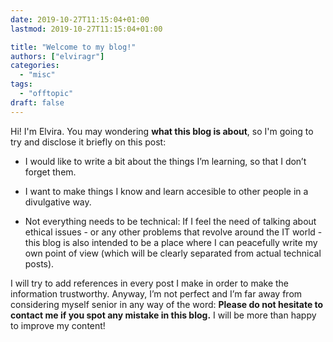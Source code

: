 ```yaml
---
date: 2019-10-27T11:15:04+01:00
lastmod: 2019-10-27T11:15:04+01:00

title: "Welcome to my blog!"
authors: ["elviragr"]
categories:
  - "misc"
tags:
  - "offtopic"
draft: false
---
```


Hi! I'm Elvira. You may wondering **what this blog is about**, so I'm going to try and disclose it briefly on this post: 

- I would like to write a bit about the things I’m learning, so that I don’t forget them.

- I want to make things I know and learn accesible to other people in a divulgative way.

- Not everything needs to be technical: If I feel the need of talking about ethical issues - or any other problems that revolve around the IT world - this blog is also intended to be a place where I can peacefully write my own point of view (which will be clearly separated from actual technical posts).

I will try to add references in every post I make in order to make the information trustworthy. Anyway, I’m not perfect and I’m far away from considering myself senior in any way of the word: **Please do not hesitate to contact me if you spot any mistake in this blog.** I will be more than happy to improve my content!
